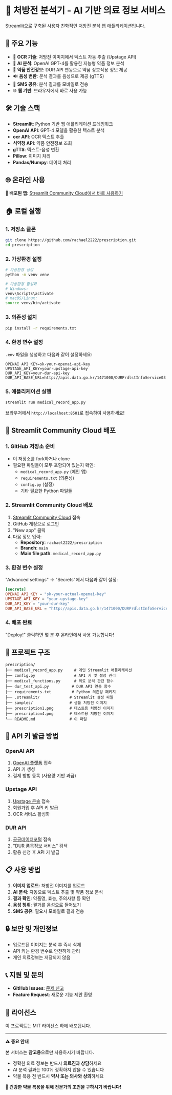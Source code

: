 # 🏥 처방전 분석기 - AI 기반 의료 정보 서비스

Streamlit으로 구축된 사용자 친화적인 처방전 분석 웹 애플리케이션입니다.

## 🚀 주요 기능

- 📸 **OCR 기술**: 처방전 이미지에서 텍스트 자동 추출 (Upstage API)
- 🤖 **AI 분석**: OpenAI GPT-4를 활용한 지능형 약품 정보 분석  
- 💊 **약품 안전정보**: DUR API 연동으로 약품 상호작용 정보 제공
- 🔊 **음성 변환**: 분석 결과를 음성으로 제공 (gTTS)
- 📱 **SMS 공유**: 분석 결과를 모바일로 전송
- 🌐 **웹 기반**: 브라우저에서 바로 사용 가능

## 🛠️ 기술 스택

- **Streamlit**: Python 기반 웹 애플리케이션 프레임워크
- **OpenAI API**: GPT-4 모델을 활용한 텍스트 분석
- **ocr API**: OCR 텍스트 추출
- **식약청 API**: 약품 안전정보 조회
- **gTTS**: 텍스트-음성 변환
- **Pillow**: 이미지 처리
- **Pandas/Numpy**: 데이터 처리

## 🌐 온라인 사용

**🔗 배포된 앱**: [Streamlit Community Cloud에서 바로 사용하기](https://share.streamlit.io/)

## 🏠 로컬 실행

### 1. 저장소 클론
```bash
git clone https://github.com/rachael2222/prescription.git
cd prescription
```

### 2. 가상환경 설정
```bash
# 가상환경 생성
python -m venv venv

# 가상환경 활성화
# Windows:
venv\Scripts\activate
# macOS/Linux:
source venv/bin/activate
```

### 3. 의존성 설치
```bash
pip install -r requirements.txt
```

### 4. 환경 변수 설정
`.env` 파일을 생성하고 다음과 같이 설정하세요:
```env
OPENAI_API_KEY=sk-your-openai-api-key
UPSTAGE_API_KEY=your-upstage-api-key
DUR_API_KEY=your-dur-api-key
DUR_API_BASE_URL=http://apis.data.go.kr/1471000/DURPrdlstInfoService03
```

### 5. 애플리케이션 실행
```bash
streamlit run medical_record_app.py
```

브라우저에서 `http://localhost:8501`로 접속하여 사용하세요!

## 🚀 Streamlit Community Cloud 배포

### 1. GitHub 저장소 준비
- 이 저장소를 fork하거나 clone
- 필요한 파일들이 모두 포함되어 있는지 확인:
  - `medical_record_app.py` (메인 앱)
  - `requirements.txt` (의존성)
  - `config.py` (설정)
  - 기타 필요한 Python 파일들

### 2. Streamlit Community Cloud 배포
1. [Streamlit Community Cloud](https://share.streamlit.io/) 접속
2. GitHub 계정으로 로그인
3. "New app" 클릭
4. 다음 정보 입력:
   - **Repository**: `rachael2222/prescription`
   - **Branch**: `main`
   - **Main file path**: `medical_record_app.py`

### 3. 환경 변수 설정
"Advanced settings" → "Secrets"에서 다음과 같이 설정:
```toml
[secrets]
OPENAI_API_KEY = "sk-your-actual-openai-key"
UPSTAGE_API_KEY = "your-upstage-key"
DUR_API_KEY = "your-dur-key"
DUR_API_BASE_URL = "http://apis.data.go.kr/1471000/DURPrdlstInfoService03"
```

### 4. 배포 완료
"Deploy!" 클릭하면 몇 분 후 온라인에서 사용 가능합니다!

## 📁 프로젝트 구조

```
prescription/
├── medical_record_app.py     # 메인 Streamlit 애플리케이션
├── config.py                 # API 키 및 설정 관리
├── medical_functions.py      # 의료 분석 관련 함수
├── dur_test_api.py          # DUR API 연동 함수
├── requirements.txt         # Python 의존성 패키지
├── .streamlit/             # Streamlit 설정 파일
├── samples/                # 샘플 처방전 이미지
├── prescription1.png       # 테스트용 처방전 이미지
├── prescription4.png       # 테스트용 처방전 이미지
└── README.md               # 이 파일
```

## 🔑 API 키 발급 방법

### OpenAI API
1. [OpenAI 플랫폼](https://platform.openai.com/api-keys) 접속
2. API 키 생성
3. 결제 방법 등록 (사용량 기반 과금)

### Upstage API  
1. [Upstage 콘솔](https://console.upstage.ai/) 접속
2. 회원가입 후 API 키 발급
3. OCR 서비스 활성화

### DUR API
1. [공공데이터포털](https://www.data.go.kr/) 접속
2. "DUR 품목정보 서비스" 검색
3. 활용 신청 후 API 키 발급

## 📋 사용 방법

1. **이미지 업로드**: 처방전 이미지를 업로드
2. **AI 분석**: 자동으로 텍스트 추출 및 약품 정보 분석
3. **결과 확인**: 약품명, 효능, 주의사항 등 확인
4. **음성 청취**: 결과를 음성으로 들어보기
5. **SMS 공유**: 필요시 모바일로 결과 전송

## 🔒 보안 및 개인정보

- 업로드된 이미지는 분석 후 즉시 삭제
- API 키는 환경 변수로 안전하게 관리
- 개인 의료정보는 저장되지 않음

## 📞 지원 및 문의

- **GitHub Issues**: [문제 신고](https://github.com/rachael2222/prescription/issues)
- **Feature Request**: 새로운 기능 제안 환영

## 📄 라이선스

이 프로젝트는 MIT 라이선스 하에 배포됩니다.

---

**⚠️ 중요 안내**

본 서비스는 **참고용**으로만 사용하시기 바랍니다. 

- 정확한 의료 정보는 반드시 **의료진과 상담**하세요
- AI 분석 결과는 100% 정확하지 않을 수 있습니다
- 약물 복용 전 반드시 **약사 또는 의사와 상의**하세요

**🏥 건강한 약물 복용을 위해 전문가의 조언을 구하시기 바랍니다!** 
